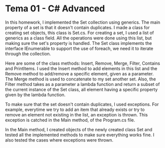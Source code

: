 # Tema 01 - C# Advanced

In this homework, I implemented the Set collection using generics. The main property of a set is that it doesn't contain duplicates.
I made a class for creating set objects, this class is Set.cs. For creating a set, I used a list of generics as a class field. 
All the operations were done using this list, but making sure the set's property is handled. The Set class implements the interface
IEnumerable to support the use of foreach, we need it to iterate through the collection. 

Here are some of the class methods: Insert, Remove, Merge, Filter, Contains and PrintItems. 
I used the Insert method to add elements in this list and the Remove method to add/remove a specific element, given as a parameter.
The Merge method is used to concatenate to my set another set. Also, the Filter method takes as a parameter a lambda function and 
return a subset of the current instance of the Set class, all element having a specific property given by the lambda function.

To make sure that the set doesn't contain duplicates, I used exceptions. For example, everytime we try to add an item that already 
exists or try to remove an element not existing in the list, an exception is thrown. This exception is catched in the Main method,
of the Program.cs file. 

In the Main method, I created objects of the newly created class Set and tested all the implemented methods to make sure
everything works fine. I also tested the cases where exceptions were thrown.
